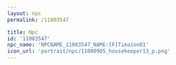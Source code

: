 ```yaml
---
layout: npc
permalink: /11003547

title: Npc
id: '11003547'
npc_name: 'NPCNAME_11003547_NAME:[F]Timaion01'
icon_url: 'portrait/npc/11000905_housekeeper13_p.png'
---
```

